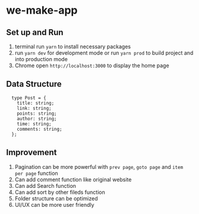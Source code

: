 # we-make-app

## Set up and Run

1. terminal run `yarn` to install necessary packages
2. run `yarn dev` for development mode
   or run `yarn prod` to build project and into production mode
3. Chrome open `http://localhost:3000` to display the home page

## Data Structure

```
  type Post = {
    title: string;
    link: string;
    points: string;
    author: string;
    time: string;
    comments: string;
  };
```

## Improvement

1.  Pagination can be more powerful with `prev page`, `goto page` and `item per page` function
2.  Can add comment function like original website
3.  Can add Search function
4.  Can add sort by other fileds function
5.  Folder structure can be optimized
6.  UI/UX can be more user friendly
